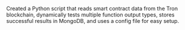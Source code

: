  Created a Python script that reads smart contract data from the Tron blockchain, dynamically tests multiple function output types, stores successful results in MongoDB, and uses a config file for easy setup.
